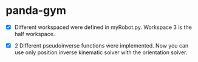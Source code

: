 # panda-gym
- [X] Different workspaced were defined in myRobot.py. Workspace 3 is the half workspace.
- [X] 2 Different pseudoinverse functions were implemented. Now you can use only position inverse kinematic solver with the orientation solver.

